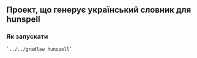 ## Проект, що генерує український словник для hunspell ##

### Як запускати ###

    `../../gradlew hunspell`
    
